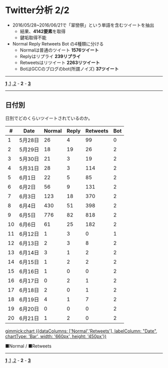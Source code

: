 # Twitter分析 2/2

- 2016/05/28~2016/06/21で「翠巒祭」という単語を含むツイートを抽出
  - 結果、**4142要素**を取得
  - 鍵垢取得不能
- Normal Reply Retweets Bot の4種類に分ける
  - Normalは普通のツイート **1576ツイート**
  - Replyはリプライ **239リプライ**
  - Retweetsはリツイート **2263リツイート**
  - BotはGCCのブログのbot(所謂ノイズ) **37ツイート**

----

**[1](#!Twitter分析.md)** [.1](#!Twitter分析.1.md) [.2](#!Twitter分析.2.md) - **2** - **[3](#!Twitter分析3.md)**

----

## 日付別

日別でどのくらいツイートされているのか。

|#|Date|Normal|Reply|Retweets|Bot|
|-|----|------|-----|--------|---|
|1|5月28日|26|4|99|0|
|2|5月29日|18|19|26|2|
|3|5月30日|21|3|19|2|
|4|5月31日|28|3|114|2|
|5|6月1日|22|5|85|2|
|6|6月2日|56|9|131|2|
|7|6月3日|123|18|370|2|
|8|6月4日|430|51|398|2|
|9|6月5日|776|82|818|2|
|10|6月6日|61|25|182|2|
|11|6月12日|1|3|0|1|
|12|6月13日|2|3|8|2|
|13|6月14日|3|1|2|2|
|14|6月15日|1|2|2|2|
|15|6月16日|1|0|0|2|
|16|6月17日|0|2|1|2|
|17|6月18日|2|0|1|2|
|18|6月19日|4|1|7|2|
|19|6月20日|0|0|0|2|
|20|6月21日|1|2|0|2|


[gimmick:chart ({dataColumns: ['Normal','Retweets'], labelColumn: "Date", chartType: 'Bar', width: '660px', height: '450px'})]()

■Normal / ■Retweets

----

**[1](#!Twitter分析.md)** [.1](#!Twitter分析.1.md) [.2](#!Twitter分析.2.md) - **2** - **[3](#!Twitter分析3.md)**